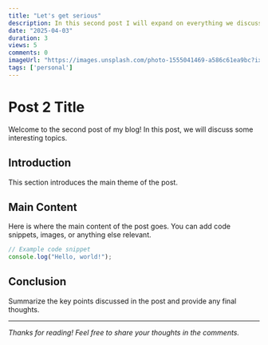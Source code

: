 ```yaml
---
title: "Let's get serious"
description: In this second post I will expand on everything we discussed in the previous post.
date: "2025-04-03"
duration: 3
views: 5
comments: 0
imageUrl: "https://images.unsplash.com/photo-1555041469-a586c61ea9bc?ixlib=rb-4.0.3&ixid=MnwxMjA3fDB8MHxwaG90by1wYWdlfHx8fGVufDB8fHx8&auto=format&fit=crop&w=1770&q=80"
tags: ['personal']
---
```


# Post 2 Title

Welcome to the second post of my blog! In this post, we will discuss some interesting topics.

## Introduction

This section introduces the main theme of the post.

## Main Content

Here is where the main content of the post goes. You can add code snippets, images, or anything else relevant.

```javascript
// Example code snippet
console.log("Hello, world!");
```

## Conclusion

Summarize the key points discussed in the post and provide any final thoughts.

---
*Thanks for reading! Feel free to share your thoughts in the comments.*

